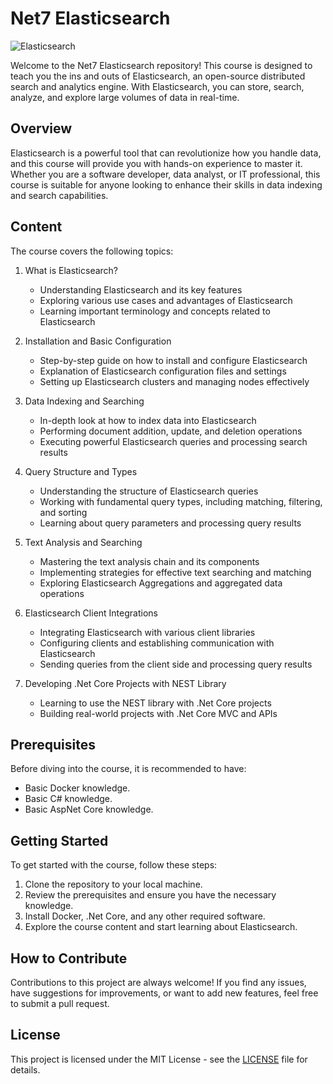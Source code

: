 # Net7 Elasticsearch

![Elasticsearch](https://upload.wikimedia.org/wikipedia/commons/thumb/f/f4/Elasticsearch_logo.svg/2560px-Elasticsearch_logo.svg.png)

Welcome to the Net7 Elasticsearch repository! This course is designed to teach you the ins and outs of Elasticsearch, an open-source distributed search and analytics engine. With Elasticsearch, you can store, search, analyze, and explore large volumes of data in real-time.

## Overview

Elasticsearch is a powerful tool that can revolutionize how you handle data, and this course will provide you with hands-on experience to master it. Whether you are a software developer, data analyst, or IT professional, this course is suitable for anyone looking to enhance their skills in data indexing and search capabilities.

## Content

The course covers the following topics:

1. What is Elasticsearch?
   - Understanding Elasticsearch and its key features
   - Exploring various use cases and advantages of Elasticsearch
   - Learning important terminology and concepts related to Elasticsearch

2. Installation and Basic Configuration
   - Step-by-step guide on how to install and configure Elasticsearch
   - Explanation of Elasticsearch configuration files and settings
   - Setting up Elasticsearch clusters and managing nodes effectively

3. Data Indexing and Searching
   - In-depth look at how to index data into Elasticsearch
   - Performing document addition, update, and deletion operations
   - Executing powerful Elasticsearch queries and processing search results

4. Query Structure and Types
   - Understanding the structure of Elasticsearch queries
   - Working with fundamental query types, including matching, filtering, and sorting
   - Learning about query parameters and processing query results

5. Text Analysis and Searching
   - Mastering the text analysis chain and its components
   - Implementing strategies for effective text searching and matching
   - Exploring Elasticsearch Aggregations and aggregated data operations

6. Elasticsearch Client Integrations
   - Integrating Elasticsearch with various client libraries
   - Configuring clients and establishing communication with Elasticsearch
   - Sending queries from the client side and processing query results

7. Developing .Net Core Projects with NEST Library
   - Learning to use the NEST library with .Net Core projects
   - Building real-world projects with .Net Core MVC and APIs

## Prerequisites

Before diving into the course, it is recommended to have:

- Basic Docker knowledge.
- Basic C# knowledge.
- Basic AspNet Core knowledge.

## Getting Started

To get started with the course, follow these steps:

1. Clone the repository to your local machine.
2. Review the prerequisites and ensure you have the necessary knowledge.
3. Install Docker, .Net Core, and any other required software.
4. Explore the course content and start learning about Elasticsearch.

## How to Contribute

Contributions to this project are always welcome! If you find any issues, have suggestions for improvements, or want to add new features, feel free to submit a pull request.

## License

This project is licensed under the MIT License - see the [LICENSE](LICENSE) file for details.
